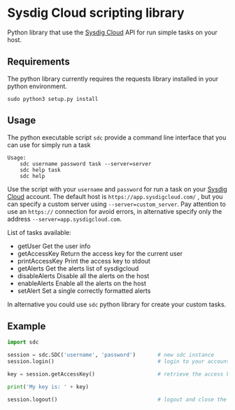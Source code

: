 Sysdig Cloud scripting library
===================

Python library that use the [Sysdig Cloud](https://sysdig.com/) API for run simple tasks on your host.

## Requirements

The python library currently requires the requests library installed in your python environment. 
```
sudo python3 setup.py install
```

## Usage

The python executable script `sdc` provide a command line interface that you can use for simply run a task

```
Usage:
    sdc username password task --server=server
    sdc help task
    sdc help
```

Use the script with your `username` and `password` for run a task on your [Sysdig Cloud](https://sysdig.com/) account.
The default host is `https://app.sysdigcloud.com/` , but you can specify a custom server using `--server=custom_server`. 
Pay attention to use an `https://` connection for avoid errors, in alternative specify only the address `--server=app.sysdigcloud.com`.

List of tasks available:

* getUser                       Get the user info             
* getAccessKey                  Return the access key for the current user
* printAccessKey                Print the access key to stdout
* getAlerts                     Get the alerts list of sysdigcloud
* disableAlerts                 Disable all the alerts on the host
* enableAlerts                  Enable all the alerts on the host
* setAlert                      Set a single correctly formatted alerts

In alternative you could use `sdc` python library for create your custom tasks.

## Example

```python
import sdc

session = sdc.SDC('username', 'password')       # new sdc instance
session.login()                                 # login to your account use the credentials

key = session.getAccessKey()                    # retrieve the access key

print('My key is: ' + key)

session.logout()                                # logout and close the session
```
